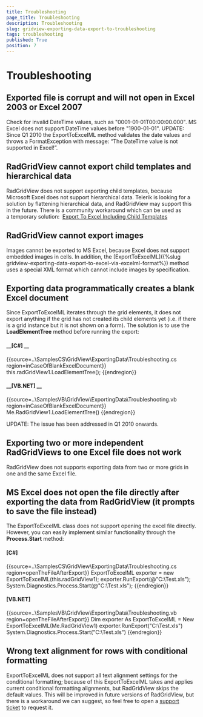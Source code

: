 ```yaml
---
title: Troubleshooting
page_title: Troubleshooting
description: Troubleshooting
slug: gridview-exporting-data-export-to-troubleshooting
tags: troubleshooting
published: True
position: 7
---
```


# Troubleshooting



## Exported file is corrupt and will not open in Excel 2003 or Excel 2007

Check for invalid DateTime values, such as "0001-01-01T00:00:00.000". MS Excel does not support DateTime values before "1900-01-01". UPDATE: Since Q1 2010 the ExportToExcelML method validates the date values and throws a FormatException with message: “The DateTime value is not supported in Excel!”.

## RadGridView cannot export child templates and hierarchical data

RadGridView does not support exporting child templates, because Microsoft Excel does not support hierarchical data. Telerik is looking for a solution by flattening hierarchical data, and RadGridView may support this in the future. There is a community workaround which can be used as a temporary solution:  [Export To Excel Including Child Templates](http://www.telerik.com/community/forums/winforms/gridview/export-to-excel-including-child-templates.aspx)

## RadGridView cannot export images

Images cannot be exported to MS Excel, because Excel does not support embedded images in cells. In addition, the [ExportToExcelML]({%slug gridview-exporting-data-export-to-excel-via-excelml-format%}) method uses a special XML format which cannot include images by specification.

## Exporting data programmatically creates a blank Excel document

Since ExportToExcelML iterates through the grid elements, it does not export anything if the grid has not created its child elements yet (i.e. if there is a grid instance but it is not shown on a form). The solution is to use the __LoadElementTree__ method before running the export: 

#### __[C#] __

{{source=..\SamplesCS\GridView\ExportingData\Troubleshooting.cs region=inCaseOfBlankExcelDocument}}
	            this.radGridView1.LoadElementTree();
	{{endregion}}



#### __[VB.NET] __

{{source=..\SamplesVB\GridView\ExportingData\Troubleshooting.vb region=inCaseOfBlankExcelDocument}}
	        Me.RadGridView1.LoadElementTree()
	{{endregion}}



UPDATE: The issue has been addressed in Q1 2010 onwards. 

## Exporting two or more independent RadGridViews to one Excel file does not work

RadGridView does not supports exporting data from two or more grids in one and the same Excel file. 

## MS Excel does not open the file directly after exporting the data from RadGridView (it prompts to save the file instead)

The ExportToExcelML class does not support opening the excel file directly. However, you can easily implement similar functionality through the __Process.Start__ method:

#### __[C#]__

{{source=..\SamplesCS\GridView\ExportingData\Troubleshooting.cs region=openTheFileAfterExport}}
	            ExportToExcelML exporter = new ExportToExcelML(this.radGridView1);
	            exporter.RunExport(@"C:\Test.xls");
	            System.Diagnostics.Process.Start(@"C:\Test.xls");
	{{endregion}}



#### __[VB.NET]__

{{source=..\SamplesVB\GridView\ExportingData\Troubleshooting.vb region=openTheFileAfterExport}}
	        Dim exporter As ExportToExcelML = New ExportToExcelML(Me.RadGridView1)
	        exporter.RunExport("C:\Test.xls")
	        System.Diagnostics.Process.Start("C:\Test.xls")
	{{endregion}}



## Wrong text alignment for rows with conditional formatting

ExportToExcelML does not support all text alignment settings for the conditional formatting; because of this ExportToExcelML takes and applies current conditional formatting alignments, but RadGridView skips the default values. This will be improved in future versions of RadGridView, but there is a workaround we can suggest, so feel free to open a [support ticket](http://www.telerik.com/account/support-tickets.aspx) to request it.

